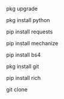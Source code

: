 pkg upgrade

pkg install python

pip install requests

pip install mechanize

pip install bs4

pkg install git

pip install rich

git clone 
